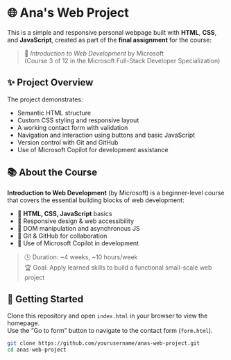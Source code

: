 # 🌐 Ana's Web Project

This is a simple and responsive personal webpage built with **HTML**, **CSS**, and **JavaScript**, created as part of the **final assignment** for the course:

> 📘 *Introduction to Web Development* by Microsoft  
> (Course 3 of 12 in the Microsoft Full-Stack Developer Specialization)

## ✨ Project Overview

The project demonstrates:

- Semantic HTML structure
- Custom CSS styling and responsive layout
- A working contact form with validation
- Navigation and interaction using buttons and basic JavaScript
- Version control with Git and GitHub
- Use of Microsoft Copilot for development assistance

## 📚 About the Course

**Introduction to Web Development** (by Microsoft) is a beginner-level course that covers the essential building blocks of web development:

- 🧱 **HTML, CSS, JavaScript** basics  
- 🎯 Responsive design & web accessibility  
- 🔁 DOM manipulation and asynchronous JS  
- 🤝 Git & GitHub for collaboration  
- 🤖 Use of Microsoft Copilot in development

> 🕒 Duration: ~4 weeks, ~10 hours/week  
> 🏆 Goal: Apply learned skills to build a functional small-scale web project

## 🚀 Getting Started

Clone this repository and open `index.html` in your browser to view the homepage.  
Use the “Go to form” button to navigate to the contact form (`form.html`).

```bash
git clone https://github.com/yourusername/anas-web-project.git
cd anas-web-project
